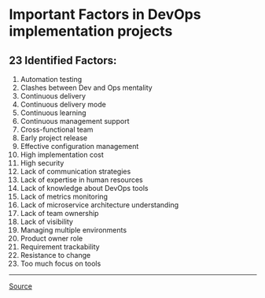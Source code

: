 # Important Factors in DevOps implementation projects
## 23 Identified Factors:
1. Automation testing  
1. Clashes between Dev and Ops mentality  
1. Continuous delivery 
1. Continuous delivery mode  
1. Continuous learning  
1. Continuous management support  
1. Cross-functional team  
1. Early project release  
1. Effective configuration management  
1. High implementation cost  
1. High security  
1. Lack of communication strategies  
1. Lack of expertise in human resources  
1. Lack of knowledge about DevOps tools  
1. Lack of metrics monitoring  
1. Lack of microservice architecture understanding  
1. Lack of team ownership  
1. Lack of visibility  
1. Managing multiple environments  
1. Product owner role  
1. Requirement trackability  
1. Resistance to change  
1. Too much focus on tools  

---
[Source](https://github.com/malenezi/malenezi/blob/master/pdfs/axioms-11-00498.pdf)
